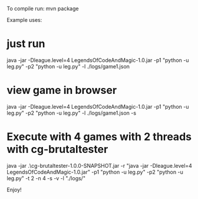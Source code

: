 To compile run:
mvn package

Example uses:
# just run
java -jar -Dleague.level=4 LegendsOfCodeAndMagic-1.0.jar -p1 "python -u leg.py" -p2 "python -u leg.py" -l ./logs/game1.json

# view game in browser
java -jar -Dleague.level=4 LegendsOfCodeAndMagic-1.0.jar -p1 "python -u leg.py" -p2 "python -u leg.py" -l ./logs/game1.json -s

# Execute with 4 games with 2 threads with cg-brutaltester
java -jar .\cg-brutaltester-1.0.0-SNAPSHOT.jar -r "java -jar -Dleague.level=4 LegendsOfCodeAndMagic-1.0.jar"  -p1 "python -u leg.py" -p2 "python -u leg.py" -t 2 -n 4 -s -v -l "./logs/"

Enjoy!
